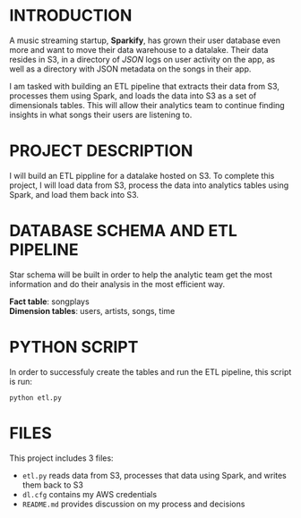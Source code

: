 # INTRODUCTION

A music streaming startup, **Sparkify**, has grown their user database even more and want to move their data warehouse to a datalake. Their data resides in S3, in a directory of *JSON* logs on user activity on the app, as well as a directory with JSON metadata on the songs in their app.

I am tasked with building an ETL pipeline that extracts their data from S3, processes them using Spark, and loads the data into S3 as a set of dimensionals tables. This will allow their analytics team to continue finding insights in what songs their users are listening to.

# PROJECT DESCRIPTION

I will build an ETL pippline for a datalake hosted on S3. To complete this project, I will load data from S3, process the data into analytics tables using Spark, and load them back into S3.

# DATABASE SCHEMA AND ETL PIPELINE

Star schema will be built in order to help the analytic team get the most information and do their analysis in the most efficient way.

**Fact table**: songplays \
**Dimension tables**: users, artists, songs, time

# PYTHON SCRIPT

In order to successfuly create the tables and run the ETL pipeline, this script is run:

`python etl.py`

# FILES

This project includes 3 files:

* `etl.py` reads data from S3, processes that data using Spark, and writes them back to S3
* `dl.cfg` contains my AWS credentials
* `README.md` provides discussion on my process and decisions
